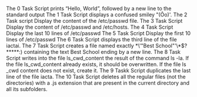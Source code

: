 The 0 Task Script prints “Hello, World”, followed by a new line to the standard output
The 1 Task Script displays a confused smiley "(Ôo)'.
The 2 Task script Display the content of the /etc/passwd file.
The 3 Task Script Display the content of /etc/passwd and /etc/hosts.
The 4 Task Script Display the last 10 lines of /etc/passwd
The 5 Task Script Display the first 10 lines of /etc/passwd
The 6 Task Script displays the third line of the file iactai.
The 7 Task Script creates a file named exactly \*\\'"Best School"\'\\*$\?\*\*\*\*\*:) containing the text Best School ending by a new line.
The 8 Task  Script  writes into the file ls_cwd_content the result of the command ls -la. If the file ls_cwd_content already exists, it should be overwritten. If the file ls _cwd content does not exist, create it.
The 9 Taskk Script  duplicates the last line of the file iacta.
The 10 Task Script deletes all the regular files (not the directories) with a .js extension that are present in the current directory and all its subfolders.
